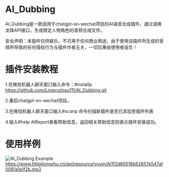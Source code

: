 # AI_Dubbing
AI_Dubbing是一款适用于chatgpt-on-wechat项目的AI语音合成插件，通过调用龙珠API接口，生成限定人物角色的音频合成文件。

安全声明：本插件仅供娱乐，不可用于任何商业用途，由于使用该插件所生成的音频所导致的任何侵权行为与插件作者无关，一切后果由使用者自负！

# 插件安装教程
1.在微信机器人聊天窗口输入命令：#installp https://github.com/Lingyuzhou111/AI_Dubbing.git

2.重启chatgpt-on-wechat项目。

3.在微信机器人聊天窗口输入#scanp 命令扫描新插件是否已添加至插件列表

4.输入#help AIReport查看帮助信息，返回相关帮助信息则表示插件安装成功。

# 使用样例
![AI_Dubbing Example](https://github.com/user-attachments/assets/af37a5db-15fb-4f95-8557-bfd026bf8c9b)
https://www.hhlqilongzhu.cn/api/resource/yuyin/AI1f2d65016b62857e547af0081a1a1f2b.mp3

